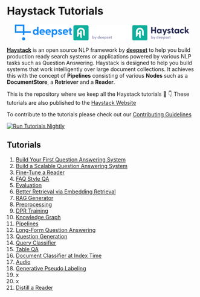 # Haystack Tutorials

<p align="center" float="left">
  <img alt="" src="https://raw.githubusercontent.com/deepset-ai/.github/main/deepset-logo-colored.png" width="30%"/>
  <img alt="" src="https://raw.githubusercontent.com/deepset-ai/.github/main/haystack-logo-colored-on-dark.png#gh-dark-mode-only" width="30%"/>
  <img alt="" src="https://raw.githubusercontent.com/deepset-ai/.github/main/haystack-logo-colored.png#gh-light-mode-only" width="30%"/>
</p>

<strong><a href="https://github.com/deepset-ai/haystack">Haystack</a></strong> is an open source NLP framework by <strong><a href="https://deepset.ai">deepset</a></strong> to help you build production ready search systems or applications powered by various NLP tasks such as Question Answering. Haystack is designed to help you build systems that work intelligently over large document collections. It achieves this with the concept of <strong>Pipelines</strong> consisting of various <strong>Nodes</strong> such as a <strong>DocumentStore</strong>, a <strong>Retriever</strong> and a <strong>Reader</strong>.

This is the repository where we keep all the Haystack tutorials 📓 👇 These tutorials are also published to the [Haystack Website](https://haystack.deepset.ai/tutorials/first-qa-system)

To contribute to the tutorials please check out our [Contributing Guidelines](./Contributing.md)

[![Run Tutorials Nightly](https://github.com/deepset-ai/haystack-tutorials/actions/workflows/nightly.yml/badge.svg)](https://github.com/deepset-ai/haystack-tutorials/actions/workflows/nightly.yml)

## Tutorials

1. [Build Your First Question Answering System](./tutorials/01_build_your_first_question_answering_system.ipynb)
2. [Build a Scalable Question Answering System](./tutorials/02_build_a_scalable_question_answering_system.ipynb)
3. [Fine-Tune a Reader](./tutorials/03_finetune_a_reader.ipynb)
4. [FAQ Style QA](./tutorials/04_FAQ_style_QA.ipynb)
5. [Evaluation](./tutorials/05_Evaluation.ipynb)
6. [Better Retrieval via Embedding Retrieval](./tutorials/06_Better_Retrieval_via_Embedding_Retrieval.ipynb)
7. [RAG Generator](./tutorials/07_RAG_Generator.ipynb)
8. [Preprocessing](./tutorials/08_Preprocessing.ipynb)
9. [DPR Training](./tutorials/09_DPR_training.ipynb)
10. [Knowledge Graph](./tutorials/10_Knowledge_Graph.ipynb)
11. [Pipelines](./tutorials/11_Pipelines.ipynb)
12. [Long-Form Question Answering](./tutorials/12_LFQA.ipynb)
13. [Question Generation](./tutorials/13_Question_generation.ipynb)
14. [Query Classifier](./tutorials/14_Query_Classifier.ipynb)
15. [Table QA](./tutorials/15_TableQA.ipynb)
16. [Document Classifier at Index Time](./tutorials/16_Document_Classifier_at_Index_Time.ipynb)
17. [Audio](./tutorials/17_Audio.ipynb)
18. [Generative Pseudo Labeling](./tutorials/18_GPL.ipynb)
19. x
20. x
21. [Distill a Reader](./tutorials/04_distill_a_reader.ipynb)
